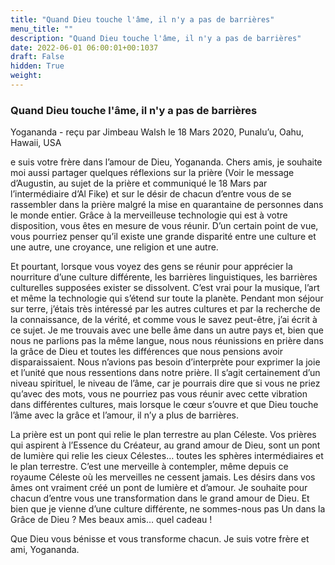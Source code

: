 ```yaml
---
title: "Quand Dieu touche l'âme, il n'y a pas de barrières"
menu_title: ""
description: "Quand Dieu touche l'âme, il n'y a pas de barrières"
date: 2022-06-01 06:00:01+00:1037
draft: False
hidden: True
weight:
---
```

### Quand Dieu touche l'âme, il n'y a pas de barrières

Yogananda - reçu par Jimbeau Walsh le 18 Mars 2020, Punalu’u, Oahu, Hawaii, USA

e suis votre frère dans l’amour de Dieu, Yogananda. Chers amis, je souhaite moi aussi partager quelques réflexions sur la prière (Voir le message d’Augustin, au sujet de la prière et communiqué le 18 Mars par l’intermédiaire d’Al Fike) et sur le désir de chacun d’entre vous de se rassembler dans la prière malgré la mise en quarantaine de personnes dans le monde entier. Grâce à la merveilleuse technologie qui est à votre disposition, vous êtes en mesure de vous réunir. D’un certain point de vue, vous pourriez penser qu’il existe une grande disparité entre une culture et une autre, une croyance, une religion et une autre.

Et pourtant, lorsque vous voyez des gens se réunir pour apprécier la nourriture d’une culture différente, les barrières linguistiques, les barrières culturelles supposées exister se dissolvent. C’est vrai pour la musique, l’art et même la technologie qui s’étend sur toute la planète. Pendant mon séjour sur terre, j’étais très intéressé par les autres cultures et par la recherche de la connaissance, de la vérité, et comme vous le savez peut-être, j’ai écrit à ce sujet. Je me trouvais avec une belle âme dans un autre pays et, bien que nous ne parlions pas la même langue, nous nous réunissions en prière dans la grâce de Dieu et toutes les différences que nous pensions avoir disparaissaient. Nous n’avions pas besoin d’interprète pour exprimer la joie et l’unité que nous ressentions dans notre prière. Il s’agit certainement d’un niveau spirituel, le niveau de l’âme, car je pourrais dire que si vous ne priez qu’avec des mots, vous ne pourriez pas vous réunir avec cette vibration dans différentes cultures, mais lorsque le cœur s’ouvre et que Dieu touche l’âme avec la grâce et l’amour, il n’y a plus de barrières.

La prière est un pont qui relie le plan terrestre au plan Céleste. Vos prières qui aspirent à l’Essence du Créateur, au grand amour de Dieu, sont un pont de lumière qui relie les cieux Célestes… toutes les sphères intermédiaires et le plan terrestre. C’est une merveille à contempler, même depuis ce royaume Céleste où les merveilles ne cessent jamais. Les désirs dans vos âmes ont vraiment créé un pont de lumière et d’amour. Je souhaite pour chacun d’entre vous une transformation dans le grand amour de Dieu. Et bien que je vienne d’une culture différente, ne sommes-nous pas Un dans la Grâce de Dieu ? Mes beaux amis… quel cadeau !

Que Dieu vous bénisse et vous transforme chacun. Je suis votre frère et ami, Yogananda.




